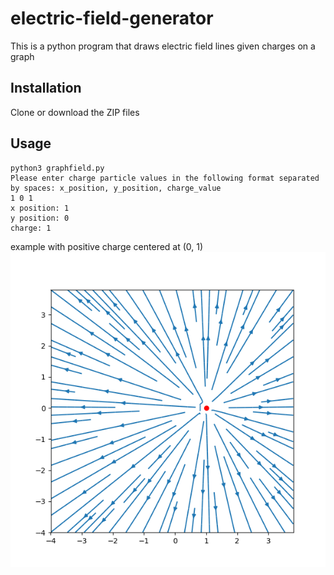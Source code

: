 # electric-field-generator

This is a python program that draws electric field lines given charges on a graph

## Installation

Clone or download the ZIP files

## Usage

```
python3 graphfield.py
Please enter charge particle values in the following format separated by spaces: x_position, y_position, charge_value
1 0 1
x position: 1
y position: 0
charge: 1
```

example with positive charge centered at (0, 1)
![example with positive charge centered at (0, 1)](https://github.com/titan97/electric-field-generator/blob/main/single_charge.png)
